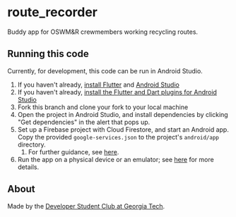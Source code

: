 # route_recorder

Buddy app for OSWM&R crewmembers working recycling routes.

## Running this code

Currently, for development, this code can be run in Android Studio.

1. If you haven't already, [install Flutter](https://flutter.dev/docs/get-started/install) and [Android Studio](https://developer.android.com/studio)
1. If you haven't already, [install the Flutter and Dart plugins for Android Studio](https://flutter.dev/docs/get-started/editor#install-the-flutter-and-dart-plugins)
1. Fork this branch and clone your fork to your local machine
1. Open the project in Android Studio, and install dependencies by clicking "Get dependencies" in the alert that pops up.
1. Set up a Firebase project with Cloud Firestore, and start an Android app. Copy the provided `google-services.json` to the project's `android/app` directory.
    1. For further guidance, see [here](https://firebase.google.com/docs/flutter/setup?platform=android).
1. Run the app on a physical device or an emulator; see [here](https://developer.android.com/training/basics/firstapp/running-app) for more details.

## About
Made by the [Developer Student Club at Georgia Tech](https://dsc.gt/). 
